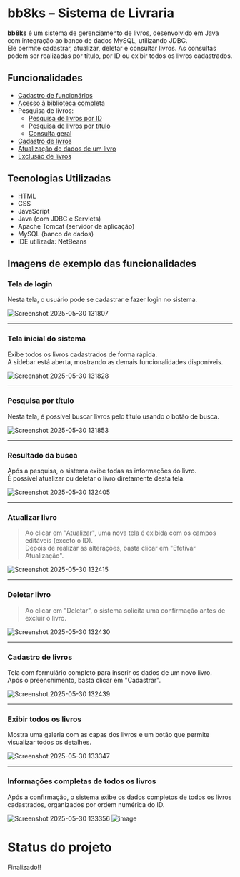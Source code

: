 # bb8ks – Sistema de Livraria

**bb8ks** é um sistema de gerenciamento de livros, desenvolvido em Java com integração ao banco de dados MySQL, utilizando JDBC.  
Ele permite cadastrar, atualizar, deletar e consultar livros. As consultas podem ser realizadas por título, por ID ou exibir todos os livros cadastrados.

## Funcionalidades
- [Cadastro de funcionários](#tela-de-login)  
- [Acesso à biblioteca completa](#tela-inicial-do-sistema)
- Pesquisa de livros:
  - [Pesquisa de livros por ID](#resultado-da-busca)  
  - [Pesquisa de livros por título](#pesquisa-por-título)  
  - [Consulta geral](#exibir-todos-os-livros)  
- [Cadastro de livros](#cadastro-de-livros)  
- [Atualização de dados de um livro](#atualizar-livro)  
- [Exclusão de livros](#deletar-livro)

## Tecnologias Utilizadas

- HTML  
- CSS
- JavaScript    
- Java (com JDBC e Servlets)  
- Apache Tomcat (servidor de aplicação)  
- MySQL (banco de dados)  
- IDE utilizada: NetBeans  

## Imagens de exemplo das funcionalidades

### Tela de login

Nesta tela, o usuário pode se cadastrar e fazer login no sistema.

![Screenshot 2025-05-30 131807](https://github.com/user-attachments/assets/82ca2afd-bfe7-47c7-9d9c-c23c2aaeb038)

---

### Tela inicial do sistema

Exibe todos os livros cadastrados de forma rápida.  
A sidebar está aberta, mostrando as demais funcionalidades disponíveis.

![Screenshot 2025-05-30 131828](https://github.com/user-attachments/assets/4bea9dab-e82b-4b91-8144-ec0699d10adb)

---

### Pesquisa por título

Nesta tela, é possível buscar livros pelo título usando o botão de busca.

![Screenshot 2025-05-30 131853](https://github.com/user-attachments/assets/743b4116-a821-4e4d-89dd-c6b1677479a1)

---

### Resultado da busca

Após a pesquisa, o sistema exibe todas as informações do livro.  
É possível atualizar ou deletar o livro diretamente desta tela.

![Screenshot 2025-05-30 132405](https://github.com/user-attachments/assets/0513ce3a-6da1-4183-871e-430a2cb1de86)

---

 ### Atualizar livro

> Ao clicar em "Atualizar", uma nova tela é exibida com os campos editáveis (exceto o ID).  
Depois de realizar as alterações, basta clicar em "Efetivar Atualização".

![Screenshot 2025-05-30 132415](https://github.com/user-attachments/assets/bcd601d8-d81c-4d73-a900-30a1b3418f1c)

---

### Deletar livro

> Ao clicar em "Deletar", o sistema solicita uma confirmação antes de excluir o livro.

![Screenshot 2025-05-30 132430](https://github.com/user-attachments/assets/dc27b096-4aba-4ca9-a6b8-a8a3f6b6c337)

---

### Cadastro de livros

Tela com formulário completo para inserir os dados de um novo livro.  
Após o preenchimento, basta clicar em "Cadastrar".

![Screenshot 2025-05-30 132439](https://github.com/user-attachments/assets/a9c863e9-d626-4012-8170-92d42c092272)

---

### Exibir todos os livros

Mostra uma galeria com as capas dos livros e um botão que permite visualizar todos os detalhes.

![Screenshot 2025-05-30 133347](https://github.com/user-attachments/assets/a7b54f97-db1a-4dcd-82a3-8e6b38235f80)

---

### Informações completas de todos os livros

Após a confirmação, o sistema exibe os dados completos de todos os livros cadastrados, organizados por ordem numérica do ID.

![Screenshot 2025-05-30 133356](https://github.com/user-attachments/assets/9267e125-eb6e-410a-ac3e-792ba435e177)
![image](https://github.com/user-attachments/assets/7fbb934d-2993-4083-9c76-7080b424a388)

# Status do projeto

Finalizado!!
